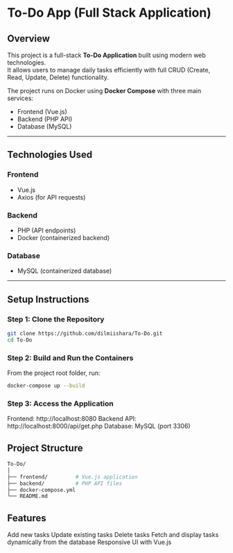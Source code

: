 # To-Do App (Full Stack Application)

## Overview

This project is a full-stack **To-Do Application** built using modern web technologies.  
It allows users to manage daily tasks efficiently with full CRUD (Create, Read, Update, Delete) functionality.

The project runs on Docker using **Docker Compose** with three main services:

- Frontend (Vue.js)
- Backend (PHP API)
- Database (MySQL)

---

## Technologies Used

### Frontend
- Vue.js
- Axios (for API requests)

### Backend
- PHP (API endpoints)
- Docker (containerized backend)

### Database
- MySQL (containerized database)

---

## Setup Instructions

### Step 1: Clone the Repository
```bash
git clone https://github.com/dilmiishara/To-Do.git
cd To-Do
```

### Step 2: Build and Run the Containers
From the project root folder, run:
```bash
docker-compose up --build
```

### Step 3: Access the Application
Frontend: http://localhost:8080
Backend API: http://localhost:8000/api/get.php
Database: MySQL (port 3306)

## Project Structure
```bash
To-Do/
│
├── frontend/         # Vue.js application
├── backend/          # PHP API files
├── docker-compose.yml
└── README.md
```

## Features
Add new tasks
Update existing tasks
Delete tasks
Fetch and display tasks dynamically from the database
Responsive UI with Vue.js
